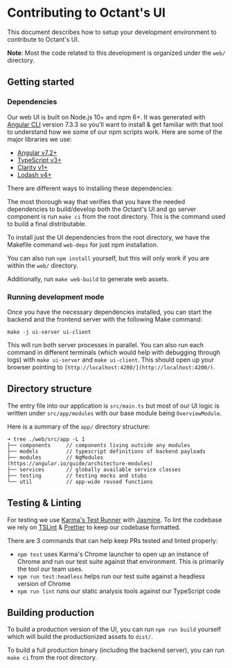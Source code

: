 # Contributing to Octant's UI

This document describes how to setup your development environment to contribute to Octant's UI.

**Note**: Most the code related to this development is organized under the `web/` directory.

## Getting started

### Dependencies

Our web UI is built on Node.js 10+ and npm 6+. It was generated with [Angular CLI](https://github.com/angular/angular-cli) version 7.3.3 so you'll want to install & get familiar with that tool to understand how we some of our npm scripts work. Here are some of the major libraries we use:

- [Angular v7.2+](http://angular.io)
- [TypeScript v3+](https://www.typescriptlang.org/)
- [Clarity v1+](https://clarity.design/)
- [Lodash v4+](https://lodash.com/)

There are different ways to installing these dependencies:

The most thorough way that verifies that you have the needed dependencies to build/develop both the Octant's UI and go server component is run `make ci` from the root directory. This is the command used to build a final distributable.

To install just the UI dependencies from the root directory, we have the Makefile command `web-deps` for just npm installation.

You can also run `npm install` yourself, but this will only work if you are within the `web/` directory.

Additionally, run `make web-build` to generate web assets.

### Running development mode

Once you have the necessary dependencies installed, you can start the backend and the frontend server with the following Make command:

    make -j ui-server ui-client

This will run both server processes in parallel. You can also run each command in different terminals (which would help with debugging through logs) with `make ui-server` and `make ui-client`. This should open up your browser pointing to `[http://localhost:4200/](http://localhost:4200/)`.

## Directory structure

The entry file into our application is `src/main.ts` but most of our UI logic is written under `src/app/modules` with our base module being `OverviewModule`.

Here is a summary of the `app/` directory structure:

    ➜ tree ./web/src/app -L 1
    ├── components     // components living outside any modules
    ├── models         // typescript definitions of backend payloads
    ├── modules        // NgModules (https://angular.io/guide/architecture-modules)
    ├── services       // globally available service classes
    ├── testing        // testing mocks and stubs
    └── util           // app-wide reused functions

## Testing & Linting

For testing we use [Karma's Test Runner](https://karma-runner.github.io/latest/index.html) with [Jasmine](https://jasmine.github.io). To lint the codebase we rely on [TSLint](https://palantir.github.io/tslint/) & [Prettier](https://prettier.io/) to keep our codebase formatted.

There are 3 commands that can help keep PRs tested and linted properly:

- `npm test` uses Karma's Chrome launcher to open up an instance of Chrome and run our test suite against that environment. This is primarily the tool our team uses.
- `npm run test:headless` helps run our test suite against a headless version of Chrome
- `npm run lint` runs our static analysis tools against our TypeScript code

## Building production

To build a production version of the UI, you can run `npm run build` yourself which will build the productionized assets to `dist/`.

To build a full production binary (including the backend server), you can run `make ci` from the root directory.

